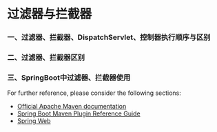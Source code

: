 # 过滤器与拦截器

### 一、过滤器、拦截器、DispatchServlet、控制器执行顺序与区别

### 二、过滤器、拦截器区别

### 三、SpringBoot中过滤器、拦截器使用
For further reference, please consider the following sections:

* [Official Apache Maven documentation](https://maven.apache.org/guides/index.html)
* [Spring Boot Maven Plugin Reference Guide](https://docs.spring.io/spring-boot/docs/2.2.1.RELEASE/maven-plugin/)
* [Spring Web](https://docs.spring.io/spring-boot/docs/2.2.1.RELEASE/reference/htmlsingle/#boot-features-developing-web-applications)


